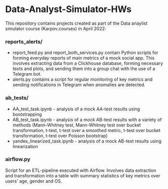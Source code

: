 # Data-Analyst-Simulator-HWs

This repository contains projects created as part of the Data anaylist simulator course (Karpov.courses) in April 2022:

### reports_alerts/
- report_feed.py and report_both_services.py contain Python scripts for forming everyday reports of main metrics of a mock social app. This involves extracting data from a Clickhouse database, forming necessary texts and plots, and sending them into a group chat with the use of a Telegram bot.
- alerts.py contains a script for regular monitoring of key metrics and sending notifications in Telegram when anomalies are detected.

### ab_tests/
- AA_test_task.ipynb - analysis of a mock AA-test results using bootstrapping
- AB_test_task.ipynb - analysis of a mock AB-test results with a variety of methods (Mann-Whitney test, Mann-Whitney test over bucket transformation, t-test, t-test over a smoothed metric, t-test over bucket transformation, t-test over Poisson bootstrap)
- yandex_linearized_task.ipynb - analysis of a mock AB-test results using linearization

### airflow.py
Script for an ETL-pipeline executed with Airflow. Involves data extraction and transformation into a table with summary statistics of key metrics over users' age, gender and OS.

